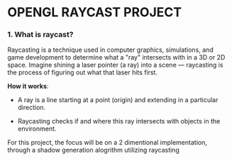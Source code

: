 # OPENGL RAYCAST PROJECT

### 1. What is raycast?
Raycasting is a technique used in computer graphics, simulations, and game development to determine what a "ray" intersects with in a 3D or 2D space. Imagine shining a laser pointer (a ray) into a scene — raycasting is the process of figuring out what that laser hits first.

**How it works**:

- A ray is a line starting at a point (origin) and extending in a particular direction.

- Raycasting checks if and where this ray intersects with objects in the environment.

For this project, the focus will be on a 2 dimentional implementation, through a shadow generation alogrithm utilizing raycasting


